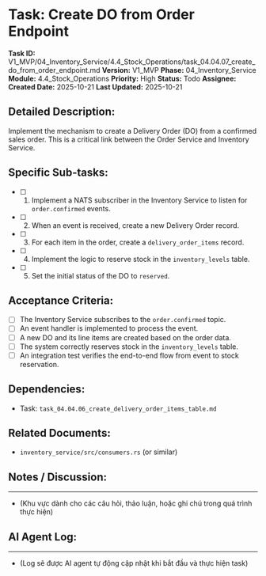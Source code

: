 # Task: Create DO from Order Endpoint

**Task ID:** V1_MVP/04_Inventory_Service/4.4_Stock_Operations/task_04.04.07_create_do_from_order_endpoint.md
**Version:** V1_MVP
**Phase:** 04_Inventory_Service
**Module:** 4.4_Stock_Operations
**Priority:** High
**Status:** Todo
**Assignee:** 
**Created Date:** 2025-10-21
**Last Updated:** 2025-10-21

## Detailed Description:
Implement the mechanism to create a Delivery Order (DO) from a confirmed sales order. This is a critical link between the Order Service and Inventory Service.

## Specific Sub-tasks:
- [ ] 1. Implement a NATS subscriber in the Inventory Service to listen for `order.confirmed` events.
- [ ] 2. When an event is received, create a new Delivery Order record.
- [ ] 3. For each item in the order, create a `delivery_order_items` record.
- [ ] 4. Implement the logic to reserve stock in the `inventory_levels` table.
- [ ] 5. Set the initial status of the DO to `reserved`.

## Acceptance Criteria:
- [ ] The Inventory Service subscribes to the `order.confirmed` topic.
- [ ] An event handler is implemented to process the event.
- [ ] A new DO and its line items are created based on the order data.
- [ ] The system correctly reserves stock in the `inventory_levels` table.
- [ ] An integration test verifies the end-to-end flow from event to stock reservation.

## Dependencies:
*   Task: `task_04.04.06_create_delivery_order_items_table.md`

## Related Documents:
*   `inventory_service/src/consumers.rs` (or similar)

## Notes / Discussion:
---
*   (Khu vực dành cho các câu hỏi, thảo luận, hoặc ghi chú trong quá trình thực hiện)

## AI Agent Log:
---
*   (Log sẽ được AI agent tự động cập nhật khi bắt đầu và thực hiện task)